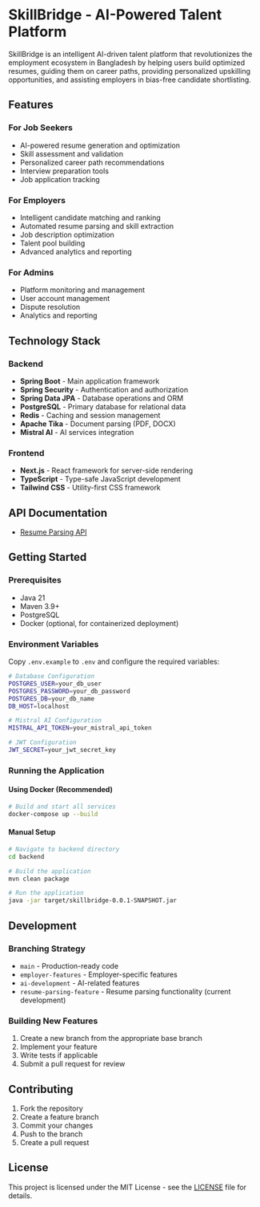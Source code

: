 # SkillBridge - AI-Powered Talent Platform

SkillBridge is an intelligent AI-driven talent platform that revolutionizes the employment ecosystem in Bangladesh by helping users build optimized resumes, guiding them on career paths, providing personalized upskilling opportunities, and assisting employers in bias-free candidate shortlisting.

## Features

### For Job Seekers
- AI-powered resume generation and optimization
- Skill assessment and validation
- Personalized career path recommendations
- Interview preparation tools
- Job application tracking

### For Employers
- Intelligent candidate matching and ranking
- Automated resume parsing and skill extraction
- Job description optimization
- Talent pool building
- Advanced analytics and reporting

### For Admins
- Platform monitoring and management
- User account management
- Dispute resolution
- Analytics and reporting

## Technology Stack

### Backend
- **Spring Boot** - Main application framework
- **Spring Security** - Authentication and authorization
- **Spring Data JPA** - Database operations and ORM
- **PostgreSQL** - Primary database for relational data
- **Redis** - Caching and session management
- **Apache Tika** - Document parsing (PDF, DOCX)
- **Mistral AI** - AI services integration

### Frontend
- **Next.js** - React framework for server-side rendering
- **TypeScript** - Type-safe JavaScript development
- **Tailwind CSS** - Utility-first CSS framework

## API Documentation

- [Resume Parsing API](backend/src/main/resources/docs/resume-parsing-api.md)

## Getting Started

### Prerequisites
- Java 21
- Maven 3.9+
- PostgreSQL
- Docker (optional, for containerized deployment)

### Environment Variables
Copy `.env.example` to `.env` and configure the required variables:

```bash
# Database Configuration
POSTGRES_USER=your_db_user
POSTGRES_PASSWORD=your_db_password
POSTGRES_DB=your_db_name
DB_HOST=localhost

# Mistral AI Configuration
MISTRAL_API_TOKEN=your_mistral_api_token

# JWT Configuration
JWT_SECRET=your_jwt_secret_key
```

### Running the Application

#### Using Docker (Recommended)
```bash
# Build and start all services
docker-compose up --build
```

#### Manual Setup
```bash
# Navigate to backend directory
cd backend

# Build the application
mvn clean package

# Run the application
java -jar target/skillbridge-0.0.1-SNAPSHOT.jar
```

## Development

### Branching Strategy
- `main` - Production-ready code
- `employer-features` - Employer-specific features
- `ai-development` - AI-related features
- `resume-parsing-feature` - Resume parsing functionality (current development)

### Building New Features
1. Create a new branch from the appropriate base branch
2. Implement your feature
3. Write tests if applicable
4. Submit a pull request for review

## Contributing
1. Fork the repository
2. Create a feature branch
3. Commit your changes
4. Push to the branch
5. Create a pull request

## License
This project is licensed under the MIT License - see the [LICENSE](LICENSE) file for details.